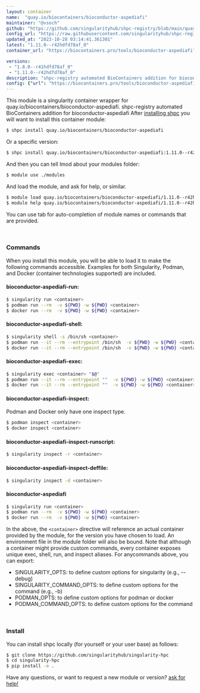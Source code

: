 ```yaml
---
layout: container
name:  "quay.io/biocontainers/bioconductor-aspediafi"
maintainer: "@vsoch"
github: "https://github.com/singularityhub/shpc-registry/blob/main/quay.io/biocontainers/bioconductor-aspediafi/container.yaml"
config_url: "https://raw.githubusercontent.com/singularityhub/shpc-registry/main/quay.io/biocontainers/bioconductor-aspediafi/container.yaml"
updated_at: "2023-10-28 03:14:41.361301"
latest: "1.11.0--r42hdfd78af_0"
container_url: "https://biocontainers.pro/tools/bioconductor-aspediafi"

versions:
 - "1.8.0--r41hdfd78af_0"
 - "1.11.0--r42hdfd78af_0"
description: "shpc-registry automated BioContainers addition for bioconductor-aspediafi"
config: {"url": "https://biocontainers.pro/tools/bioconductor-aspediafi", "maintainer": "@vsoch", "description": "shpc-registry automated BioContainers addition for bioconductor-aspediafi", "latest": {"1.11.0--r42hdfd78af_0": "sha256:914835450e8fefebdce3ce69e4fc06b5b680ff0f61865af4261b8bf209675925"}, "tags": {"1.8.0--r41hdfd78af_0": "sha256:e02c324a403bb0529478401404a64a57bd777a37de20a039c7499ee5a254fa00", "1.11.0--r42hdfd78af_0": "sha256:914835450e8fefebdce3ce69e4fc06b5b680ff0f61865af4261b8bf209675925"}, "docker": "quay.io/biocontainers/bioconductor-aspediafi"}
---
```


This module is a singularity container wrapper for quay.io/biocontainers/bioconductor-aspediafi.
shpc-registry automated BioContainers addition for bioconductor-aspediafi
After [installing shpc](#install) you will want to install this container module:


```bash
$ shpc install quay.io/biocontainers/bioconductor-aspediafi
```

Or a specific version:

```bash
$ shpc install quay.io/biocontainers/bioconductor-aspediafi:1.11.0--r42hdfd78af_0
```

And then you can tell lmod about your modules folder:

```bash
$ module use ./modules
```

And load the module, and ask for help, or similar.

```bash
$ module load quay.io/biocontainers/bioconductor-aspediafi/1.11.0--r42hdfd78af_0
$ module help quay.io/biocontainers/bioconductor-aspediafi/1.11.0--r42hdfd78af_0
```

You can use tab for auto-completion of module names or commands that are provided.

<br>

### Commands

When you install this module, you will be able to load it to make the following commands accessible.
Examples for both Singularity, Podman, and Docker (container technologies supported) are included.

#### bioconductor-aspediafi-run:

```bash
$ singularity run <container>
$ podman run --rm  -v ${PWD} -w ${PWD} <container>
$ docker run --rm  -v ${PWD} -w ${PWD} <container>
```

#### bioconductor-aspediafi-shell:

```bash
$ singularity shell -s /bin/sh <container>
$ podman run --it --rm --entrypoint /bin/sh  -v ${PWD} -w ${PWD} <container>
$ docker run --it --rm --entrypoint /bin/sh  -v ${PWD} -w ${PWD} <container>
```

#### bioconductor-aspediafi-exec:

```bash
$ singularity exec <container> "$@"
$ podman run --it --rm --entrypoint ""  -v ${PWD} -w ${PWD} <container> "$@"
$ docker run --it --rm --entrypoint ""  -v ${PWD} -w ${PWD} <container> "$@"
```

#### bioconductor-aspediafi-inspect:

Podman and Docker only have one inspect type.

```bash
$ podman inspect <container>
$ docker inspect <container>
```

#### bioconductor-aspediafi-inspect-runscript:

```bash
$ singularity inspect -r <container>
```

#### bioconductor-aspediafi-inspect-deffile:

```bash
$ singularity inspect -d <container>
```



#### bioconductor-aspediafi

```bash
$ singularity run <container>
$ podman run --rm  -v ${PWD} -w ${PWD} <container>
$ docker run --rm  -v ${PWD} -w ${PWD} <container>
```


In the above, the `<container>` directive will reference an actual container provided
by the module, for the version you have chosen to load. An environment file in the
module folder will also be bound. Note that although a container
might provide custom commands, every container exposes unique exec, shell, run, and
inspect aliases. For anycommands above, you can export:

 - SINGULARITY_OPTS: to define custom options for singularity (e.g., --debug)
 - SINGULARITY_COMMAND_OPTS: to define custom options for the command (e.g., -b)
 - PODMAN_OPTS: to define custom options for podman or docker
 - PODMAN_COMMAND_OPTS: to define custom options for the command

<br>

### Install

You can install shpc locally (for yourself or your user base) as follows:

```bash
$ git clone https://github.com/singularityhub/singularity-hpc
$ cd singularity-hpc
$ pip install -e .
```

Have any questions, or want to request a new module or version? [ask for help!](https://github.com/singularityhub/singularity-hpc/issues)